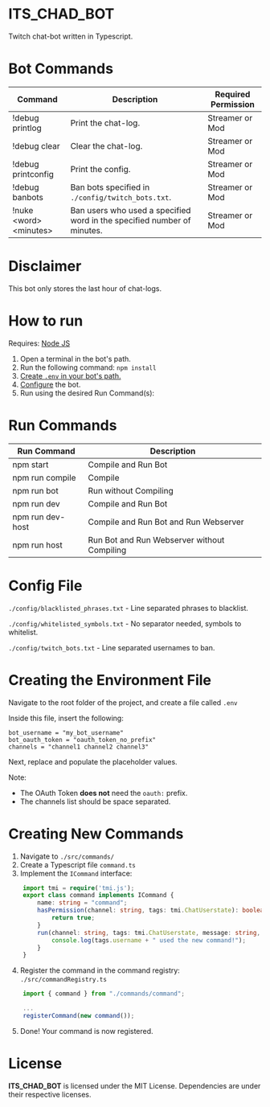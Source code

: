 # ITS_CHAD_BOT
Twitch chat-bot written in Typescript.

# Bot Commands

| Command                  | Description                                                               | Required Permission  |
|--------------------------|---------------------------------------------------------------------------|----------------------|
| !debug printlog          | Print the chat-log.                                                       | Streamer or Mod      |
| !debug clear             | Clear the chat-log.                                                       | Streamer or Mod      |
| !debug printconfig       | Print the config.                                                         | Streamer or Mod      |
| !debug banbots           | Ban bots specified in ```./config/twitch_bots.txt```.                     | Streamer or Mod      |
| !nuke \<word> \<minutes> | Ban users who used a specified word in the specified number of minutes.   | Streamer or Mod      |

# Disclaimer

This bot only stores the last hour of chat-logs.

# How to run
Requires: [Node JS](https://nodejs.org/en/)

1. Open a terminal in the bot's path.
2. Run the following command: ```npm install```
3. [Create ```.env``` in your bot's path.](#config)
4. [Configure](#config) the bot.
4. Run using the desired Run Command(s):

# Run Commands
| Run Command      | Description                                 |
|------------------|---------------------------------------------|
| npm start        | Compile and Run Bot                         |
| npm run compile  | Compile                                     |
| npm run bot      | Run without Compiling                       |
| npm run dev      | Compile and Run Bot                         |
| npm run dev-host | Compile and Run Bot and Run Webserver       |
| npm run host     | Run Bot and Run Webserver without Compiling |

# <a name="config"></a>Config File

```./config/blacklisted_phrases.txt``` - Line separated phrases to blacklist.

```./config/whitelisted_symbols.txt``` - No separator needed, symbols to whitelist.

```./config/twitch_bots.txt``` - Line separated usernames to ban.

# <a name=".env"></a>Creating the Environment File

Navigate to the root folder of the project, and create a file called `.env`

Inside this file, insert the following:
```
bot_username = "my_bot_username"
bot_oauth_token = "oauth_token_no_prefix"
channels = "channel1 channel2 channel3"
```
Next, replace and populate the placeholder values.

Note: 

 - The OAuth Token **does not** need the ```oauth:``` prefix.
 - The channels list should be space separated.

# <a name="createcmds"></a>Creating New Commands

1. Navigate to ```./src/commands/```
2. Create a Typescript file ```command.ts```
3. Implement the ```ICommand``` interface:

```typescript
    import tmi = require('tmi.js');
    export class command implements ICommand {
        name: string = "command";
        hasPermission(channel: string, tags: tmi.ChatUserstate): boolean {
            return true;
        }
        run(channel: string, tags: tmi.ChatUserstate, message: string, commandArgs: string[]): void {
            console.log(tags.username + " used the new command!");
        }
    }
```
4. Register the command in the command registry: ```./src/commandRegistry.ts```

```typescript
    import { command } from "./commands/command";

    ...
    registerCommand(new command());
```

5. Done!  Your command is now registered.

# License
**ITS_CHAD_BOT** is licensed under the MIT License.  Dependencies are under their respective licenses.
